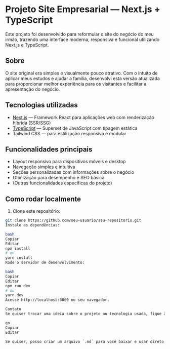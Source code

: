 # Projeto Site Empresarial — Next.js + TypeScript

Este projeto foi desenvolvido para reformular o site do negócio do meu irmão, trazendo uma interface moderna, responsiva e funcional utilizando Next.js e TypeScript.

## Sobre

O site original era simples e visualmente pouco atrativo. Com o intuito de aplicar meus estudos e ajudar a família, desenvolvi esta versão atualizada para proporcionar melhor experiência para os visitantes e facilitar a apresentação do negócio.

## Tecnologias utilizadas

- [Next.js](https://nextjs.org/) — Framework React para aplicações web com renderização híbrida (SSR/SSG)
- [TypeScript](https://www.typescriptlang.org/) — Superset de JavaScript com tipagem estática
- Tailwind CSS — para estilização responsiva e modular

## Funcionalidades principais

- Layout responsivo para dispositivos móveis e desktop
- Navegação simples e intuitiva
- Seções personalizadas com informações sobre o negócio
- Otimização para desempenho e SEO básica
- (Outras funcionalidades específicas do projeto)

## Como rodar localmente

1. Clone este repositório:

```bash
git clone https://github.com/seu-usuario/seu-repositorio.git
Instale as dependências:

bash
Copiar
Editar
npm install
# ou
yarn install
Rode o servidor de desenvolvimento:

bash
Copiar
Editar
npm run dev
# ou
yarn dev
Acesse http://localhost:3000 no seu navegador.

Contato
Se quiser trocar uma ideia sobre o projeto ou tecnologia usada, fique à vontade para entrar em contato!

go
Copiar
Editar

Se quiser, posso criar um arquivo `.md` para você baixar e usar direto!
